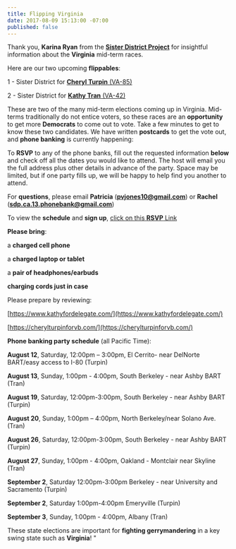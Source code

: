 ```yaml
---
title: Flipping Virginia
date: 2017-08-09 15:13:00 -07:00
published: false
---
```


Thank you, **Karina Ryan** from the [**Sister District Project**](https://www.sisterdistrict.com/what-we-do/) for insightful information about the **Virginia** mid-term races.

Here are our two upcoming **flippables**:

1 - Sister District for [**Cheryl Turpin** (VA-85)](https://www.sisterdistrict.com/vahod85)


2 - Sister District for [**Kathy Tran** (VA-42)](https://www.sisterdistrict.com/vahod42)

These are two of the many mid-term elections coming up in Virginia.  Mid-terms traditionally do not entice voters, so these races are an **opportunity** to get more **Democrats** to come out to vote. Take a few minutes to get to know these two candidates.  We have written **postcards** to get the vote out, and **phone banking** is currently happening:

To **RSVP** to any of the phone banks, fill out the requested information **below** and check off all the dates you would like to attend. The host will email you the full address plus other details in advance of the party. Space may be limited, but if one party fills up, we will be happy to help find you another to attend. 

For **questions**, please email 
**Patricia** (**pvjones10@gmail.com**) or **Rachel** (**sdp.ca.13.phonebank@gmail.com**)

To view the **schedule** and **sign up**, [click on this **RSVP** Link](https://docs.google.com/forms/d/e/1FAIpQLSe_VTJYro3E3FgFrNNoKnc6AypEqo14Hjw14krn-L7aJwW6vA/viewform?link_id=4&can_id=e59665c3f3c1222626c02430d1bf6bdb&source=email-upcoming-phone-banks-to-flip-virginia-state-house&email_referrer=upcoming-phone-banks-to-flip-virginia-state-house&email_subject=upcoming-phone-banks-to-flip-virginia-state-house)

**Please bring**:

a **charged cell phone**

a **charged laptop or tablet**

a **pair of headphones/earbuds**

**charging cords just in case**

Please prepare by reviewing:

[https://www.kathyfordelegate.com/](https://www.kathyfordelegate.com/)

[https://cherylturpinforvb.com/](https://cherylturpinforvb.com/)

**Phone banking party schedule** (all Pacific Time):

**August 12**, Saturday, 12:00pm – 3:00pm, El Cerrito- near DelNorte BART/easy access to I-80 (Turpin)

**August 13**, Sunday, 1:00pm - 4:00pm, South Berkeley - near Ashby BART (Tran)

**August 19**, Saturday, 12:00pm-3:00pm, South Berkeley - near Ashby BART (Turpin)

**August 20**, Sunday, 1:00pm – 4:00pm, North Berkeley/near Solano Ave. (Tran)

**August 26**, Saturday, 12:00pm-3:00pm, South Berkeley - near Ashby BART (Turpin)

**August 27**, Sunday, 1:00pm - 4:00pm, Oakland - Montclair near Skyline (Tran)

**September 2**, Saturday 12:00pm-3:00pm  Berkeley - near University and Sacramento (Turpin)

**September 2**, Saturday 1:00pm-4:00pm  Emeryville (Turpin)

**September 3**, Sunday, 1:00pm - 4:00pm, Albany (Tran)


These state elections are important for **fighting gerrymandering** in a key swing state such as **Virginia**!  "